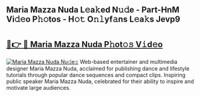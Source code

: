 ## Maria Mazza Nuda L𝚎a𝚔ed N𝚞𝚍e - Part-HnM Vi𝚍𝚎o P𝚑𝚘tos - H𝚘𝚝 O𝚗𝚕yf𝚊ns L𝚎a𝚔s Jevp9

# <h2><a href="http://kf4fa8.oniu.top/?m=Maria+Mazza+Nuda">🔗👉 🔴 Maria Mazza Nuda P𝚑ot𝚘𝚜 V𝚒d𝚎o</a></h2>

[![Maria Mazza Nuda Nu𝚍e𝚜](https://i.imgur.com/0qMVB7G.gif)](http://kf4fa8.oniu.top/?m=Maria+Mazza+Nuda)
Web-based entertainer and multimedia designer Maria Mazza Nuda, acclaimed for publishing dance and lifestyle tutorials through popular dance sequences and compact clips. Inspiring public speaker Maria Mazza Nuda, celebrated for their ability to inspire and motivate large audiences.  
